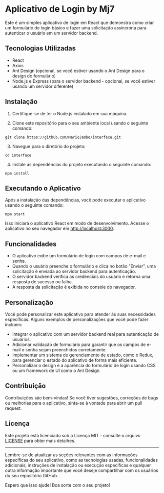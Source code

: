 

# Aplicativo de Login by Mj7

Este é um simples aplicativo de login em React que demonstra como criar um formulário de login básico e fazer uma solicitação assíncrona para autenticar o usuário em um servidor backend.

## Tecnologias Utilizadas

- React
- Axios
- Ant Design (opcional, se você estiver usando o Ant Design para o design do formulário)
- Node.js e Express (para o servidor backend - opcional, se você estiver usando um servidor diferente)

## Instalação

1. Certifique-se de ter o Node.js instalado em sua máquina.

2. Clone este repositório para o seu ambiente local usando o seguinte comando:

```
git clone https://github.com/MarioJambo/interface.git
```

3. Navegue para o diretório do projeto:

```
cd interface
```

4. Instale as dependências do projeto executando o seguinte comando:

```
npm install
```

## Executando o Aplicativo

Após a instalação das dependências, você pode executar o aplicativo usando o seguinte comando:

```
npm start
```

Isso iniciará o aplicativo React em modo de desenvolvimento. Acesse o aplicativo no seu navegador em [http://localhost:3000](http://localhost:3000).

## Funcionalidades

- O aplicativo exibe um formulário de login com campos de e-mail e senha.
- Quando o usuário preenche o formulário e clica no botão "Enviar", uma solicitação é enviada ao servidor backend para autenticação.
- O servidor backend verifica as credenciais do usuário e retorna uma resposta de sucesso ou falha.
- A resposta da solicitação é exibida no console do navegador.

## Personalização

Você pode personalizar este aplicativo para atender às suas necessidades específicas. Alguns exemplos de personalizações que você pode fazer incluem:

- Integrar o aplicativo com um servidor backend real para autenticação de usuários.
- Adicionar validação de formulário para garantir que os campos de e-mail e senha sejam preenchidos corretamente.
- Implementar um sistema de gerenciamento de estado, como o Redux, para gerenciar o estado do aplicativo de forma mais eficiente.
- Personalizar o design e a aparência do formulário de login usando CSS ou um framework de UI como o Ant Design.

## Contribuição

Contribuições são bem-vindas! Se você tiver sugestões, correções de bugs ou melhorias para o aplicativo, sinta-se à vontade para abrir um pull request.

## Licença

Este projeto está licenciado sob a Licença MIT - consulte o arquivo [LICENSE](LICENSE) para obter mais detalhes.

---

Lembre-se de atualizar as seções relevantes com as informações específicas do seu aplicativo, como as tecnologias usadas, funcionalidades adicionais, instruções de instalação ou execução específicas e qualquer outra informação importante que você deseje compartilhar com os usuários do seu repositório GitHub.

Espero que isso ajude! Boa sorte com o seu projeto!
